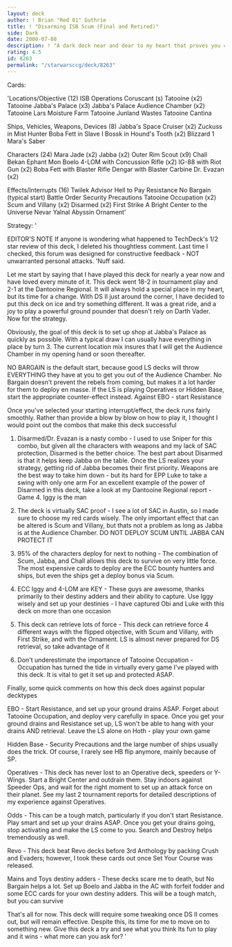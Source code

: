 ```yaml
---
layout: deck
author: ! Brian "Red 81" Guthrie
title: ! "Disarming ISB Scum (Final and Retired)"
side: Dark
date: 2000-07-08
description: ! "A dark deck near and dear to my heart that proves you can win without Vader	Long live Jabba and his Scum"
rating: 4.5
id: 8263
permalink: "/starwarsccg/deck/8263"
---
```

Cards: 

'Locations/Objective (12)
ISB Operations
Coruscant (s)
Tatooine (x2)
Tatooine Jabba's Palace (x3)
Jabba's Palace Audience Chamber (x2)
Tatooine Lars Moisture Farm
Tatooine Junland Wastes
Tatooine Cantina

Ships, Vehicles, Weapons, Devices (8)
Jabba's Space Cruiser (x2)
Zuckuss in Mist Hunter
Boba Fett in Slave I
Bossk in Hound's Tooth (x2)
Blizzard 1
Mara's Saber

Characters (24)
Mara Jade (x2)
Jabba (x2)
Outer Rim Scout (x9)
Chall Bekan
Ephant Mon
Boelo
4-LOM with Concussion Rifle (x2)
IG-88 with Riot Gun (x2)
Boba Fett with Blaster Rifle
Dengar with Blaster Carbine
Dr. Evazan (x2)

Effects/Interrupts (16)
Twilek Advisor
Hell to Pay
Resistance
No Bargain (typical start)
Battle Order
Security Precautions
Tatooine Occupation (x2)
Scum and Villany (x2)
Disarmed (x2)
First Strike
A Bright Center to the Universe
Nevar Yalnal
Abyssin Ornament'

Strategy: '

EDITOR'S NOTE If anyone is wondering what happened to TechDeck's 1/2 star review of this deck, I deleted his thoughtless comment.  Last time I checked, this forum was designed for constructive feedback - NOT unwarranted personal attacks.  'Nuff said.

Let me start by saying that I have played this deck for nearly a year now and have loved every minute of it.  This deck went 18-2 in tournament play and 2-1 at the Dantooine Regional.  It will always hold a special place in my heart, but its time for a change.  With DS II just around the corner, I have decided to put this deck on ice and try something different.  It was a great ride, and a joy to play a powerful ground pounder that doesn't rely on Darth Vader.  Now for the strategy.

Obviously, the goal of this deck is to set up shop at Jabba's Palace as quickly as possible. With a typical draw I can usually have everything in place by turn 3.  The current location mix insures that I will get the Audience Chamber in my opening hand or soon thereafter.

NO BARGAIN is the default start, because good LS decks will throw EVERYTHING they have at you to get you out of the Audience Chamber.  No Bargain doesn't prevent the rebels from coming, but makes it a lot harder for them to deploy en masse.  If the LS is playing Operatives or Hidden Base, start the appropriate counter-effect instead.  Against EBO - start Resistance

Once you've selected your starting interrupt/effect, the deck runs fairly smoothly. Rather than provide a blow by blow on how to play it, I thought I would point out the combos that make this deck successful

1. Disarmed/Dr. Evazan is a nasty combo - I used to use Sniper for this combo, but given all the characters with weapons and my lack of SAC protection, Disarmed is the better choice. The best part about Disarmed is that it helps keep Jabba on the table. Once the LS realizes your strategy, getting rid of Jabba becomes their first priority. Weapons are the best way to take him down - but its hard for EPP Luke to take a swing with only one arm  For an excellent example of the power of Disarmed in this deck, take a look at my Dantooine Regional report - Game 4.  Iggy is the man

2. The deck is virtually SAC proof - I see a lot of SAC in Austin, so I made sure to choose my red cards wisely. The only important effect that can be altered is Scum and Villany, but thats not a problem as long as Jabba is at the Audience Chamber. DO NOT DEPLOY SCUM UNTIL JABBA CAN PROTECT IT

3. 95% of the characters deploy for next to nothing - The combination of Scum, Jabba, and Chall allows this deck to survive on very little force. The most expensive cards to deploy are the ECC bounty hunters and ships, but even the ships get a deploy bonus via Scum.

4.  ECC Iggy and 4-LOM are KEY - These guys are awesome, thanks primarily to their destiny adders and their ability to capture.  Use Iggy wisely and set up your destinies - I have captured Obi and Luke with this deck on more than one occasion

5. This deck can retrieve lots of force - This deck can retrieve force 4 different ways with the flipped objective, with Scum and Villany, with First Strike, and with the Ornament. LS is almost never prepared for DS retrieval, so take advantage of it

6. Don't underestimate the importance of Tatooine Occupation - Occupation has turned the tide in virtually every game I've played with this deck. It is vital to get it set up and protected ASAP.

Finally, some quick comments on how this deck does against popular decktypes

EBO - Start Resistance, and set up your ground drains ASAP.  Forget about Tatooine Occupation, and deploy very carefully in space.  Once you get your ground drains and Resistance set up, LS won't be able to hang with your drains AND retrieval.  Leave the LS alone on Hoth - play your own game

Hidden Base - Security Precautions and the large number of ships usually does the trick. Of course, I rarely see HB flip anymore, mainly because of SP.

Operatives - This deck has never lost to an Operative deck, speeders or Y-Wings.  Start a Bright Center and outdrain them.  Stay indoors against Speeder Ops, and wait for the right moment to set up an attack force on their planet.	See my last 2 tournament reports for detailed descriptions of my experience against Operatives.

Odds - This can be a tough match, particularly if you don't start Resistance.	Play smart and set up your drains ASAP.  Once you get your drains going, stop activating and make the LS come to you.  Search and Destroy helps tremendously as well.

Revo - This deck beat Revo decks before 3rd Anthology by packing Crush and Evaders; however, I took these cards out once Set Your Course was released.

Mains and Toys destiny adders - These decks scare me to death, but No Bargain helps a lot.  Set up Boelo and Jabba in the AC with forfeit fodder and some ECC cards for your own destiny adders.  This will be a tough match, but you can survive

That's all for now.  This deck willl require some tweaking once DS II comes out, but will remain effective.  Despite this, its time for me to move on to something new.  Give this deck a try and see what you think	Its fun to play and it wins - what more can you ask for?
'
